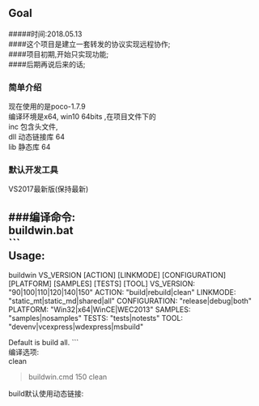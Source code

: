 ## Goal  
#####时间:2018.05.13  
####这个项目是建立一套转发的协议实现远程协作;  
####项目初期,开始只实现功能;  
####后期再说后来的话;  
  
### 简单介绍  
现在使用的是poco-1.7.9  
编译环境是x64, win10 64bits ,在项目文件下的  
inc 包含头文件,  
dll 动态链接库 64  
lib 静态库 64  
### 默认开发工具    
VS2017最新版(保持最新)  


###编译命令:  
buildwin.bat  
    ```  
	Usage:
------
buildwin VS_VERSION [ACTION] [LINKMODE] [CONFIGURATION] [PLATFORM] [SAMPLES] [TESTS] [TOOL]
VS_VERSION:    "90|100|110|120|140|150"
ACTION:        "build|rebuild|clean"
LINKMODE:      "static_mt|static_md|shared|all"
CONFIGURATION: "release|debug|both"
PLATFORM:      "Win32|x64|WinCE|WEC2013"
SAMPLES:       "samples|nosamples"
TESTS:         "tests|notests"
TOOL:          "devenv|vcexpress|wdexpress|msbuild"

Default is build all.
	```  
编译选项:  
clean   
>buildwin.cmd 150 clean

build默认使用动态链接:


  